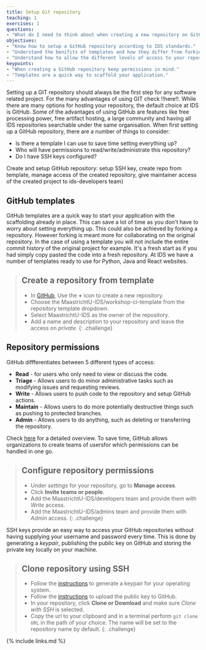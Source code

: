 ```yaml
---
title: Setup Git repository
teaching: 1
exercises: 1
questions:
- "What do I need to think about when creating a new repository on GitHub?"
objectives:
- "Know how to setup a GitHub repository according to IDS standards."
- "Understand the benifits of templates and how they differ from forking/cloning."
- "Understand how to allow the different levels of access to your repository."
keypoints:
- "When creating a GitHub repository keep permissions in mind."
- "Templates are a quick way to scaffold your application."
---
```


Setting up a GIT repository should always be the first step for any software related project. For the many advantages of using GIT check !!here!!. While there are many options for hosting your repository, the default choice at IDS is GitHub. Some of the advantages of using GitHub are features like free processing power, free artifact hosting, a large community and having all IDS repositories searchable under the same organisation. 
When first setting up a GitHub repository, there are a number of things to consider:
- Is there a template I can use to save time setting everything up?
- Who will have permissions to read/write/administrate this repository?
- Do I have SSH keys configured?

Create and setup GitHub repository: setup SSH key, create repo from template, manage access of the created repository, give maintainer access of the created project to ids-developers team)

## GitHub templates

GitHub templates are a quick way to start your application with the scaffolding already in place. This can save a lot of time as you don't have to worry about setting everything up. This could also be achieved by forking a repository. However forking is meant more for collaborating on the original repository. In the case of using a template you will not include the entire commit history of the original project for example. It's a fresh start as if you had simply copy pasted the code into a fresh repository. At IDS we have a number of templates ready to use for Python, Java and React websites.

> ## Create a repository from template
>
> * In [GitHub](https://GitHub.com), Use the **+** icon to create a new repository. 
> * Choose the MaastrichtU-IDS/workshop-ci-template from the repository template dropdown.
> * Select MaastrichtU-IDS as the owner of the repository.
> * Add a name and description to your repository and leave the access on *private*. 
{: .challenge}

## Repository permissions

GitHub diffferentiates between 5 different types of access:
- **Read** - for users who only need to view or discuss the code.
- **Triage** - Allows users to do minor administrative tasks such as modifying issues and requesting reviews.
- **Write** - Allows users to push code to the repository and setup GitHub actions.
- **Maintain** - Allows users to do more potentially destructive things such as pushing to protected branches. 
- **Admin** - Allows users to do anything, such as deleting or transferring the repository.

Check [here](https://help.github.com/en/github/setting-up-and-managing-organizations-and-teams/repository-permission-levels-for-an-organization) for a detailed overview. To save time, GitHub allows organizations to create teams of usersfor which permissions can be handled in one go. 

> ## Configure repository permissions
> *   Under *settings* for your repository, go to **Manage access**.
> *   Click **Invite teams or people**.
> *   Add the MaastrichtU-IDS/developers team and provide them with *Write* access.
> *   Add the MaastrichtU-IDS/admins team and provide them with *Admin* access.
{: .challenge}

SSH keys provide an easy way to access your GitHub repositories without having supplying your username and password every time. This is done by generating a *keypair*, publishing the public key on GitHub and storing the private key locally on your machine.

> ## Clone repository using SSH
>
> * Follow the [instructions](https://help.github.com/en/github/authenticating-to-github/generating-a-new-ssh-key-and-adding-it-to-the-ssh-agent) to generate a keypair for your operating system.
> * Follow the [instructions](https://help.github.com/en/github/authenticating-to-github/adding-a-new-ssh-key-to-your-github-account) to upload the public key to GitHub.
> * In your repository, click **Clone or Download** and make sure *Clone with SSH* is selected. 
> * Copy the url to your clipboard and in a terminal perform ```git clone URL``` in the path of your choice. The name will be set to the repository name by default.
{: .challenge}

{% include links.md %}